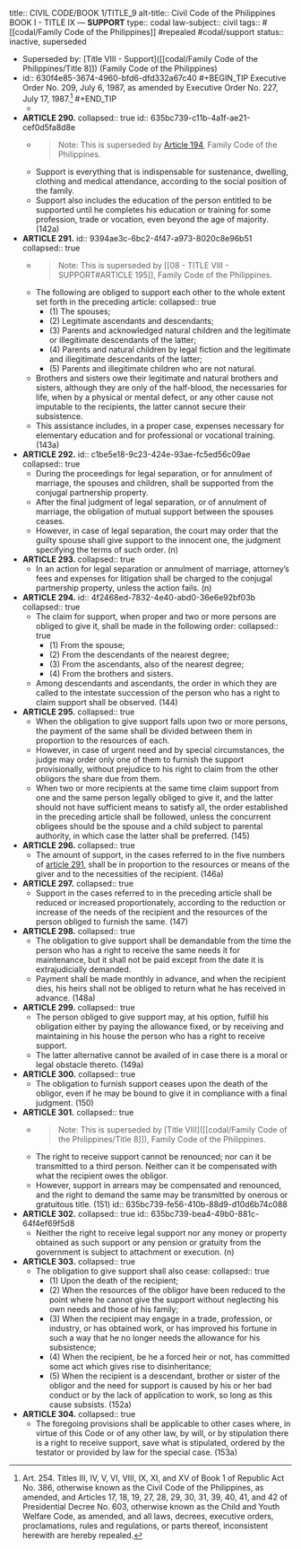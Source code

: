 title:: CIVIL CODE/BOOK 1/TITLE_9
alt-title:: Civil Code of the Philippines BOOK I - TITLE IX —  **SUPPORT**
type:: codal
law-subject:: civil
tags:: #[[codal/Family Code of the Philippines]] #repealed #codal/support
status:: inactive, superseded

- Superseded by: [Title VIII - Support]([[codal/Family Code of the Philippines/Title 8]]) (Family Code of the Philippines)
- id:: 630f4e85-3674-4960-bfd6-dfd332a67c40
  #+BEGIN_TIP
  Executive Order No. 209, July 6, 1987, as amended by Executive Order No. 227, July 17, 1987.[^1]
  #+END_TIP
	- [^1]: Art. 254. Titles III, IV, V, VI, VIII, IX, XI, and XV of Book 1 of Republic Act No. 386, otherwise known as the Civil Code of the Philippines, as amended, and Articles 17, 18, 19, 27, 28, 29, 30, 31, 39, 40, 41, and 42 of Presidential Decree No. 603, otherwise known as the Child and Youth Welfare Code, as amended, and all laws, decrees, executive orders, proclamations, rules and regulations, or parts thereof, inconsistent herewith are hereby repealed.
- **ARTICLE 290.**
  collapsed:: true
  id:: 635bc739-c11b-4a1f-ae21-cef0d5fa8d8e
	- > Note: This is superseded by [Article 194](((cf08893c-3a8c-4d28-ad56-757a94308e45))), Family Code of the Philippines.
	- Support is everything that is indispensable for sustenance, dwelling, clothing and medical attendance, according to the social position of the family.
	- Support also includes the education of the person entitled to be supported until he completes his education or training for some profession, trade or vocation, even beyond the age of majority. (142a)
- **ARTICLE 291.**
  id:: 9394ae3c-6bc2-4f47-a973-8020c8e96b51
  collapsed:: true
	- > Note: This is superseded by [[08 - TITLE VIII - SUPPORT#ARTICLE 195]], Family Code of the Philippines.
	- The following are obliged to support each other to the whole extent set forth in the preceding article:
	  collapsed:: true
		- (1) The spouses;
		- (2) Legitimate ascendants and descendants;
		- (3) Parents and acknowledged natural children and the legitimate or illegitimate descendants of the latter;
		- (4) Parents and natural children by legal fiction and the legitimate and illegitimate descendants of the latter;
		- (5) Parents and illegitimate children who are not natural.
	- Brothers and sisters owe their legitimate and natural brothers and sisters, although they are only of the half-blood, the necessaries for life, when by a physical or mental defect, or any other cause not imputable to the recipients, the latter cannot secure their subsistence.
	- This assistance includes, in a proper case, expenses necessary for elementary education and for professional or vocational training. (143a)
- **ARTICLE 292.**
  id:: c1be5e18-9c23-424e-93ae-fc5ed56c09ae
  collapsed:: true
	- During the proceedings for legal separation, or for annulment of marriage, the spouses and children, shall be supported from the conjugal partnership property.
	- After the final judgment of legal separation, or of annulment of marriage, the obligation of mutual support between the spouses ceases.
	- However, in case of legal separation, the court may order that the guilty spouse shall give support to the innocent one, the judgment specifying the terms of such order. (n)
- **ARTICLE 293.**
  collapsed:: true
	- In an action for legal separation or annulment of marriage, attorney’s fees and expenses for litigation shall be charged to the conjugal partnership property, unless the action fails. (n)
- **ARTICLE 294.**
  id:: 4f2468ed-7832-4e40-abd0-36e6e92bf03b
  collapsed:: true
	- The claim for support, when proper and two or more persons are obliged to give it, shall be made in the following order:
	  collapsed:: true
		- (1) From the spouse;
		- (2) From the descendants of the nearest degree;
		- (3) From the ascendants, also of the nearest degree;
		- (4) From the brothers and sisters.
	- Among descendants and ascendants, the order in which they are called to the intestate succession of the person who has a right to claim support shall be observed. (144)
- **ARTICLE 295.**
  collapsed:: true
	- When the obligation to give support falls upon two or more persons, the payment of the same shall be divided between them in proportion to the resources of each.
	- However, in case of urgent need and by special circumstances, the judge may order only one of them to furnish the support provisionally, without prejudice to his right to claim from the other obligors the share due from them.
	- When two or more recipients at the same time claim support from one and the same person legally obliged to give it, and the latter should not have sufficient means to satisfy all, the order established in the preceding article shall be followed, unless the concurrent obligees should be the spouse and a child subject to parental authority, in which case the latter shall be preferred. (145)
- **ARTICLE 296.**
  collapsed:: true
	- The amount of support, in the cases referred to in the five numbers of [article 291](((9394ae3c-6bc2-4f47-a973-8020c8e96b51))), shall be in proportion to the resources or means of the giver and to the necessities of the recipient. (146a)
- **ARTICLE 297.**
  collapsed:: true
	- Support in the cases referred to in the preceding article shall be reduced or increased proportionately, according to the reduction or increase of the needs of the recipient and the resources of the person obliged to furnish the same. (147)
- **ARTICLE 298.**
  collapsed:: true
	- The obligation to give support shall be demandable from the time the person who has a right to receive the same needs it for maintenance, but it shall not be paid except from the date it is extrajudicially demanded.
	- Payment shall be made monthly in advance, and when the recipient dies, his heirs shall not be obliged to return what he has received in advance. (148a)
- **ARTICLE 299.**
  collapsed:: true
	- The person obliged to give support may, at his option, fulfill his obligation either by paying the allowance fixed, or by receiving and maintaining in his house the person who has a right to receive support.
	- The latter alternative cannot be availed of in case there is a moral or legal obstacle thereto. (149a)
- **ARTICLE 300.**
  collapsed:: true
	- The obligation to furnish support ceases upon the death of the obligor, even if he may be bound to give it in compliance with a final judgment. (150)
- **ARTICLE 301.**
  collapsed:: true
	- > Note: This is superseded by [Title VIII]([[codal/Family Code of the Philippines/Title 8]]), Family Code of the Philippines.
	- The right to receive support cannot be renounced; nor can it be transmitted to a third person. Neither can it be compensated with what the recipient owes the obligor.
	- However, support in arrears may be compensated and renounced, and the right to demand the same may be transmitted by onerous or gratuitous title. (151)
	  id:: 635bc739-fe56-410b-88d9-d10d6b74c088
- **ARTICLE 302.**
  collapsed:: true
  id:: 635bc739-bea4-49b0-881c-64f4ef69f5d8
	- Neither the right to receive legal support nor any money or property obtained as such support or any pension or gratuity from the government is subject to attachment or execution. (n)
- **ARTICLE 303.**
  collapsed:: true
	- The obligation to give support shall also cease:
	  collapsed:: true
		- (1) Upon the death of the recipient;
		- (2) When the resources of the obligor have been reduced to the point where he cannot give the support without neglecting his own needs and those of his family;
		- (3) When the recipient may engage in a trade, profession, or industry, or has obtained work, or has improved his fortune in such a way that he no longer needs the allowance for his subsistence;
		- (4) When the recipient, be he a forced heir or not, has committed some act which gives rise to disinheritance;
		- (5) When the recipient is a descendant, brother or sister of the obligor and the need for support is caused by his or her bad conduct or by the lack of application to work, so long as this cause subsists. (152a)
- **ARTICLE 304.**
  collapsed:: true
	- The foregoing provisions shall be applicable to other cases where, in virtue of this Code or of any other law, by will, or by stipulation there is a right to receive support, save what is stipulated, ordered by the testator or provided by law for the special case. (153a)